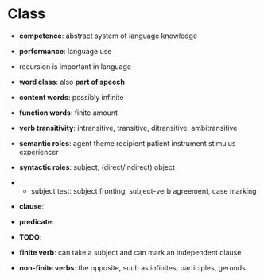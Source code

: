 # Class

- __competence__: abstract system of language knowledge
- __performance__: language use
- recursion is important in language

- __word class__: also __part of speech__
- __content words__: possibly infinite
- __function words__: finite amount

- __verb transitivity__: intransitive, transitive, ditransitive, ambitransitive
- __semantic roles__: agent theme recipient patient instrument stimulus experiencer
- __syntactic roles__: subject, (direct/indirect) object
- - subject test: subject fronting, subject-verb agreement, case marking

- __clause__:
- __predicate__:
- __TODO__:

- __finite verb__: can take a subject and can mark an independent clause
- __non-finite verbs__: the opposite, such as infinites, participles, gerunds
